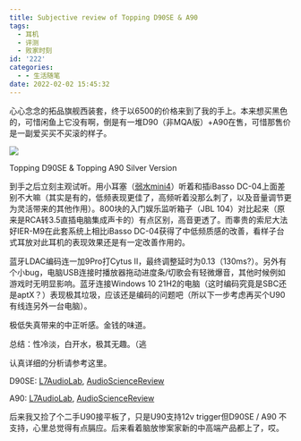 ```yaml
---
title: Subjective review of Topping D90SE & A90
tags:
  - 耳机
  - 评测
  - 败家时刻
id: '222'
categories:
  - - 生活随笔
date: 2022-02-02 15:45:32
---
```


心心念念的拓品旗舰西装套，终于以6500的价格来到了我的手上。本来想买黑色的，可惜闲鱼上它没有啊，倒是有一堆D90（非MQA版）+A90在售，可惜那售价是一副爱买买不买滚的样子。

![](/images/IMG20220119190355.jpg)

Topping D90SE & Topping A90 Silver Version

到手之后立刻主观试听。用小耳塞（[弱水mini4](https://easysvc.xyz/archives/39 "弱水mini4")）听着和插iBasso DC-04上面差别不大嘛（其实是有的，低频表现更佳了，高频听着没那么刺了，以及音量调节更为灵活带来的其他作用）。800块的入门娱乐监听箱子（JBL 104）对比起来（原来是RCA转3.5直插电脑集成声卡的）有点区别，高音更透了。而睾贵的索尼大法好IER-M9在此套系统上相比iBasso DC-04获得了中低频质感的改善，看样子台式耳放对此耳机的表现效果还是有一定改善作用的。

蓝牙LDAC编码连一加9Pro打Cytus Ⅱ，最终调整延时为0.13（130ms?）。另外有个小bug，电脑USB连接时播放器拖动进度条/切歌会有轻微爆音，其他时候例如游戏时无明显影响。蓝牙连接Windows 10 21H2的电脑（这时编码究竟是SBC还是aptX？）表现极其垃圾，应该还是编码的问题吧（所以下一步考虑再买个U90有线连另外一台电脑）。

极低失真带来的中正听感。金钱的味道。

总结：性冷淡，白开水，极其无趣。（逃

认真详细的分析请参考这里。

D90SE: [L7AudioLab](https://www.l7audiolab.com/f/topping-d90se-dac-prototype/ "L7AudioLab"), [AudioScienceReview](https://www.audiosciencereview.com/forum/index.php?threads/topping-d90se-review-balanced-dac.24235/ "AudioScienceReview")

A90: [L7AudioLab](https://www.l7audiolab.com/f/measurement-of-topping-a90-headphone-amp/ "L7AudioLab"), [AudioScienceReview](https://www.audiosciencereview.com/forum/index.php?threads/topping-a90-headphone-amplifier-review.13592/ "AudioScienceReview")

后来我又捡了个二手U90接平板了，只是U90支持12v trigger但D90SE / A90 不支持，心里总觉得有点膈应。后来看着脑放惨案家新的中高端产品都上了，哎。